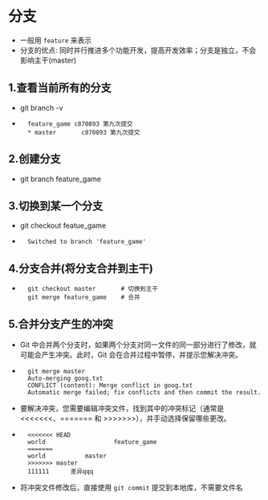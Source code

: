 # 分支
* 一般用 `feature` 来表示
* 分支的优点: 同时并行推进多个功能开发，提高开发效率；分支是独立，不会影响主干(master)
## 1.查看当前所有的分支
* git branch -v
* ```
    feature_game c870893 第九次提交
    * master       c870893 第九次提交
## 2.创建分支
* git branch feature_game
## 3.切换到某一个分支
* git checkout featue_game
* ```
    Switched to branch 'feature_game'
## 4.分支合并(将分支合并到主干)
* ```
    git checkout master       # 切换到主干
    git merge feature_game    # 合并

## 5.合并分支产生的冲突
* Git 中合并两个分支时，如果两个分支对同一文件的同一部分进行了修改，就可能会产生冲突。此时，Git 会在合并过程中暂停，并提示您解决冲突。
* ```
    git merge master
    Auto-merging goog.txt
    CONFLICT (content): Merge conflict in goog.txt
    Automatic merge failed; fix conflicts and then commit the result.
* 要解决冲突，您需要编辑冲突文件，找到其中的冲突标记（通常是 <<<<<<<、======= 和 >>>>>>>），并手动选择保留哪些更改。
* ```
    <<<<<<< HEAD
    world                   feature_game
    =======
    world           master 
    >>>>>>> master
    111111		差异qqq
* 将冲突文件修改后，直接使用 `git commit` 提交到本地库，不需要文件名
    
